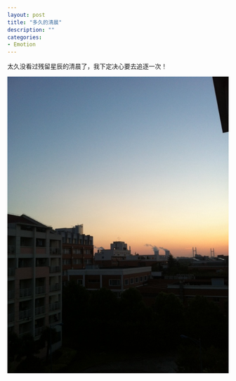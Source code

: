```yaml
---
layout: post
title: "多久的清晨"
description: ""
categories: 
- Emotion
---
```


太久没看过残留星辰的清晨了，我下定决心要去追逐一次！

![morning](/img/uploads/2013/07/morning.jpg)

